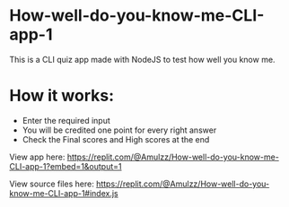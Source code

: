 # How-well-do-you-know-me-CLI-app-1
This is a CLI quiz app made with NodeJS to test how well you know me.

# How it works:
* Enter the required input
* You will be credited one point for every right answer
* Check the Final scores and High scores at the end

View app here: https://replit.com/@Amulzz/How-well-do-you-know-me-CLI-app-1?embed=1&output=1

View source files here: https://replit.com/@Amulzz/How-well-do-you-know-me-CLI-app-1#index.js
